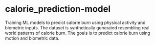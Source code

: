 # calorie_prediction-model
Training ML models to predict calorie burn using physical activity and biometric inputs. The dataset is synthetically generated resembling real world patterns of calorie burn. The goals is to predict calorie burn using motion and biometric data.
